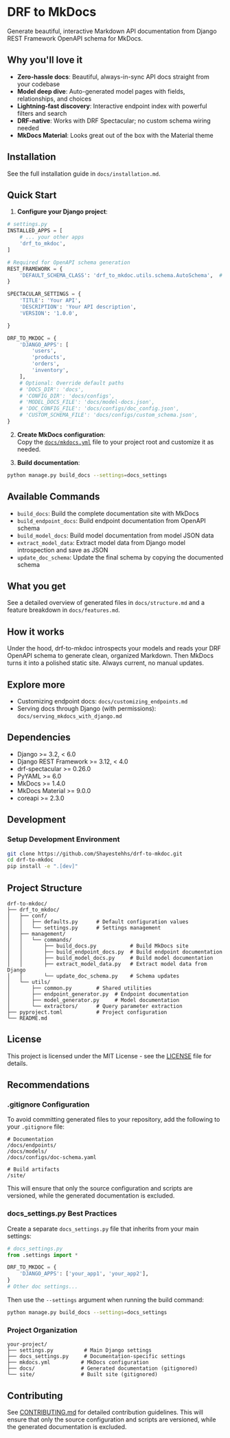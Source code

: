 # DRF to MkDocs

Generate beautiful, interactive Markdown API documentation from Django REST Framework OpenAPI schema for MkDocs.

## Why you'll love it

- **Zero-hassle docs**: Beautiful, always-in-sync API docs straight from your codebase
- **Model deep dive**: Auto-generated model pages with fields, relationships, and choices
- **Lightning-fast discovery**: Interactive endpoint index with powerful filters and search
- **DRF-native**: Works with DRF Spectacular; no custom schema wiring needed
- **MkDocs Material**: Looks great out of the box with the Material theme

## Installation

See the full installation guide in `docs/installation.md`.

## Quick Start

1. **Configure your Django project**:

```python
# settings.py
INSTALLED_APPS = [
    # ... your other apps
    'drf_to_mkdoc',
]

# Required for OpenAPI schema generation
REST_FRAMEWORK = {
    'DEFAULT_SCHEMA_CLASS': 'drf_to_mkdoc.utils.schema.AutoSchema',  # Use our custom AutoSchema
}

SPECTACULAR_SETTINGS = {
    'TITLE': 'Your API',
    'DESCRIPTION': 'Your API description',
    'VERSION': '1.0.0',

}

DRF_TO_MKDOC = {
    'DJANGO_APPS': [
        'users',
        'products',
        'orders',
        'inventory',
    ],
    # Optional: Override default paths
    # 'DOCS_DIR': 'docs',
    # 'CONFIG_DIR': 'docs/configs',
    # 'MODEL_DOCS_FILE': 'docs/model-docs.json',
    # 'DOC_CONFIG_FILE': 'docs/configs/doc_config.json',
    # 'CUSTOM_SCHEMA_FILE': 'docs/configs/custom_schema.json',
}
```

2. **Create MkDocs configuration**:  
   Copy the [`docs/mkdocs.yml`](docs/mkdocs.yml) file to your project root and customize it as needed.

3. **Build documentation**:

```bash
python manage.py build_docs --settings=docs_settings
```

## Available Commands

- `build_docs`: Build the complete documentation site with MkDocs
- `build_endpoint_docs`: Build endpoint documentation from OpenAPI schema
- `build_model_docs`: Build model documentation from model JSON data
- `extract_model_data`: Extract model data from Django model introspection and save as JSON
- `update_doc_schema`: Update the final schema by copying the documented schema

## What you get

See a detailed overview of generated files in `docs/structure.md` and a feature breakdown in `docs/features.md`.


## How it works

Under the hood, drf-to-mkdoc introspects your models and reads your DRF OpenAPI schema to generate clean, organized Markdown. Then MkDocs turns it into a polished static site. Always current, no manual updates.

## Explore more

- Customizing endpoint docs: `docs/customizing_endpoints.md`
- Serving docs through Django (with permissions): `docs/serving_mkdocs_with_django.md`

## Dependencies

- Django >= 3.2, < 6.0
- Django REST Framework >= 3.12, < 4.0
- drf-spectacular >= 0.26.0
- PyYAML >= 6.0
- MkDocs >= 1.4.0
- MkDocs Material >= 9.0.0
- coreapi >= 2.3.0

## Development

### Setup Development Environment

```bash
git clone https://github.com/Shayestehhs/drf-to-mkdoc.git
cd drf-to-mkdoc
pip install -e ".[dev]"
```

## Project Structure

```
drf-to-mkdoc/
├── drf_to_mkdoc/
│   ├── conf/
│   │   ├── defaults.py      # Default configuration values
│   │   └── settings.py      # Settings management
│   ├── management/
│   │   └── commands/
│   │       ├── build_docs.py           # Build MkDocs site
│   │       ├── build_endpoint_docs.py  # Build endpoint documentation
│   │       ├── build_model_docs.py     # Build model documentation
│   │       ├── extract_model_data.py   # Extract model data from Django
│   │       └── update_doc_schema.py    # Schema updates
│   └── utils/
│       ├── common.py        # Shared utilities
│       ├── endpoint_generator.py  # Endpoint documentation
│       ├── model_generator.py     # Model documentation
│       └── extractors/      # Query parameter extraction
├── pyproject.toml           # Project configuration
└── README.md
```

## License

This project is licensed under the MIT License - see the [LICENSE](LICENSE) file for details.

## Recommendations

### .gitignore Configuration

To avoid committing generated files to your repository, add the following to your `.gitignore` file:

```gitignore
# Documentation
/docs/endpoints/
/docs/models/
/docs/configs/doc-schema.yaml

# Build artifacts
/site/
```

This will ensure that only the source configuration and scripts are versioned, while the generated documentation is excluded.

### docs_settings.py Best Practices

Create a separate `docs_settings.py` file that inherits from your main settings:

```python
# docs_settings.py
from .settings import *

DRF_TO_MKDOC = {
    'DJANGO_APPS': ['your_app1', 'your_app2'],
}
# Other doc settings...
```

Then use the `--settings` argument when running the build command:

```bash
python manage.py build_docs --settings=docs_settings
```

### Project Organization

```
your-project/
├── settings.py          # Main Django settings
├── docs_settings.py     # Documentation-specific settings
├── mkdocs.yml          # MkDocs configuration
├── docs/               # Generated documentation (gitignored)
└── site/               # Built site (gitignored)
```

## Contributing

See [CONTRIBUTING.md](CONTRIBUTING.md) for detailed contribution guidelines. 
This will ensure that only the source configuration and scripts are versioned, while the generated documentation is excluded.